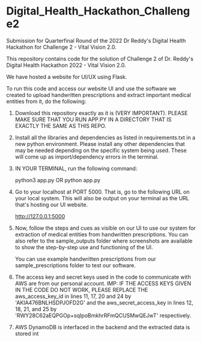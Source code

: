 # Digital_Health_Hackathon_Challenge2
Submission for Quarterfinal Round of the 2022 Dr Reddy's Digital Health Hackathon for Challenge 2 - Vital Vision 2.0.

  This repository contains code for the solution of Challenge 2 of Dr. Reddy's Digital Health Hackathon 2022 - Vital Vision 2.0.

  We have hosted a website for UI/UX using Flask.

  To run this code and access our website UI and use the software we created to upload handwritten prescriptions and extract important medical entities 
  from it, do the following:

  1. Download this repository exactly as it is (VERY IMPORTANT). PLEASE MAKE SURE THAT YOU RUN APP.PY IN A DIRECTORY THAT IS EXACTLY THE SAME AS THIS REPO.

  2. Install all the libraries and dependencies as listed in requirements.txt in a new python environment. Please install any other dependencies that 
     may be needed depending on the specific system being used. These will come up as import/dependency errors in the terminal.

  3. IN YOUR TERMINAL, run the following command:

     python3 app.py
        OR
     python app.py

  4. Go to your localhost at PORT 5000. That is, go to the following URL on your local system. This will also be output on your terminal as the 
     URL that's hosting our UI website.

     http://127.0.0.1:5000

  5. Now, follow the steps and cues as visible on our UI to use our system for extraction of medical entities from handwritten prescriptions.
     You can also refer to the sample_outputs folder where screenshots are available to show the step-by-step use and functioning of the UI.

     You can use example handwritten prescriptions from our sample_prescriptions folder to test our software.

  6. The access key and secret keys used in the code to communicate with AWS are from our personal account.
     IMP: IF THE ACCESS KEYS GIVEN IN THE CODE DO NOT WORK, PLEASE REPLACE THE aws_access_key_id in lines 11, 17, 20 and 24 by 'AKIA476BNLHSDPJOFD2G'
     and the aws_secret_access_key in lines 12, 18, 21, and 25 by 'RWY28C62aEQPGOp+sqIpoBmkhrRFmQCUSMwQEJwT' respectively.

  7. AWS DynamoDB is interfaced in the backend and the extracted data is stored int
